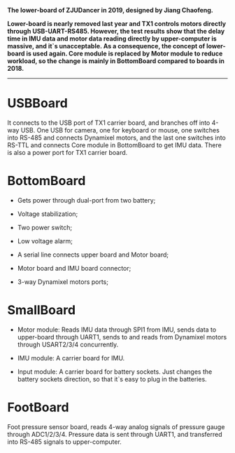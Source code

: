 **The lower-board of ZJUDancer in 2019, designed by Jiang Chaofeng.**

**Lower-board is nearly removed last year and TX1 controls motors directly through USB-UART-RS485. 
However, the test results show that the delay time in IMU data and motor data reading directly by upper-computer is massive, and it`s unacceptable. As a consequence, the concept of lower-board is used again. 
Core module is replaced by Motor module to reduce workload, so the change is mainly in BottomBoard compared to boards in 2018.**

---

# **USBBoard**

It connects to the USB port of TX1 carrier board, and branches off into 4-way USB. One USB for camera, one for keyboard or mouse, one switches into RS-485 and connects Dynamixel motors, and the last one switches into RS-TTL and connects Core module in BottomBoard to get IMU data. There is also a power port for TX1 carrier board.

# **BottomBoard**

+ Gets power through dual-port from two battery;

+ Voltage stabilization;

+ Two power switch;

+ Low voltage alarm;

+ A serial line connects upper board and Motor board;

+ Motor board and IMU board connector;

+ 3-way Dynamixel motors ports;


# **SmallBoard**

+ Motor module: Reads IMU data through SPI1 from IMU, sends data to upper-board through UART1, sends to and reads from Dynamixel motors through USART2/3/4 concurrently. 

+ IMU module: A carrier board for IMU.

+ Input module: A carrier board for battery sockets. Just changes the battery sockets direction, so that it`s easy to plug in the batteries.

# **FootBoard**

Foot pressure sensor board, reads 4-way analog signals of pressure gauge through ADC1/2/3/4. Pressure data is sent through UART1, and transferred into RS-485 signals to upper-computer.
